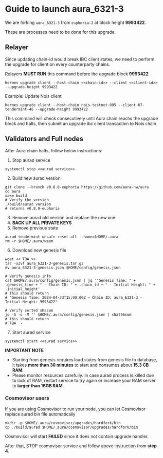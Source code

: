# Guide to launch aura_6321-3

We are forking `aura_6321-3` from `euphoria-2` at block height **9993422**.

These are processes need to be done for this upgrade.

## Relayer

Since updating chain-id would break IBC client states, we need to perform the upgrade for client on every counterparty chains.

Relayers **MUST RUN** this command before the upgrade block **9993422**

```
hermes upgrade client --host-chain <<chain-id>> --client <<client-id>> --upgrade-height 9993422
```

Example: Update Nois client 
```
hermes upgrade client --host-chain nois-testnet-005 --client 07-tendermint-46 --upgrade-height 9993422
```
This command will check consecutively until Aura chain reachs the upgrade block and halts, then submit an upgrade ibc client transaction to Nois chain.

## Validators and Full nodes

After Aura chain halts, follow below instructions: 

1. Stop aurad service
```
systemctl stop <<aurad service>>
```
2. Build new aurad version
```
git clone --branch v0.8.0-euphoria https://github.com/aura-nw/aura
cd aura
make build
# Verify the version
./build/aurad version
# returns v0.8.0-euphoria
```
3. Remove aurad old version and replace the new one
4. **BACK UP ALL PRIVATE KEYS**
5. Remove previous state
```
aurad tendermint unsafe-reset-all --home=$HOME/.aura
rm -r $HOME/.aura/wasm
```
6. Download new genesis file
```
wget << TBA >>
tar -xzvf aura_6321-3-genesis.tar.gz
mv aura_6321-3-genesis.json $HOME/config/genesis.json

# Verify genesis info
cat $HOME/.aura/config/genesis.json | jq '"Genesis Time: " + .genesis_time + " — Chain ID: " + .chain_id + " - Initial Height: " + .initial_height'
# this should return
# "Genesis Time: 2024-04-23T15:00:00Z — Chain ID: aura_6321-3 - Initial Height: 9993422"

# Verify sorted shasum
jq -S -c -M '' $HOME/.aura/config/genesis.json | sha256sum
# this should return
# TBA  -
```
7. Start aurad service
```
systemctl start <<aurad service>>
```
**IMPORTANT NOTE** 
- Starting from genesis requires load states from genesis file to database, it takes **more than 30 minutes** to start and consumes about **15.3 GB RAM**. 
- Please monitor resources carefully. In case aurad process is killed due to lack of RAM, restart service to try again or increase your RAM server to **larger than 16GB RAM**.

### Cosmovisor users

If you are using Cosmovisor to run your node, you can let Cosmovisor replace aurad bin file automatically
```
mkdir -p $HOME/.aura/cosmovisor/upgrades/hardfork/bin
cp ./build/aurad $HOME/.aura/cosmovisor/upgrades/hardfork/bin
```

Cosmovisor will start **FAILED** since it does not contain upgrade handler.

After that, STOP cosmovisor service and follow above instruction from **step 4**.
